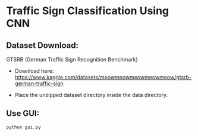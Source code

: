 # Traffic Sign Classification Using CNN
## Dataset Download:
GTSRB (German Traffic Sign Recognition Benchmark)
- Download here: https://www.kaggle.com/datasets/meowmeowmeowmeowmeow/gtsrb-german-traffic-sign

- Place the unzipped dataset directory inside the data directory.

## Use GUI:
``` bash
python gui.py
```
